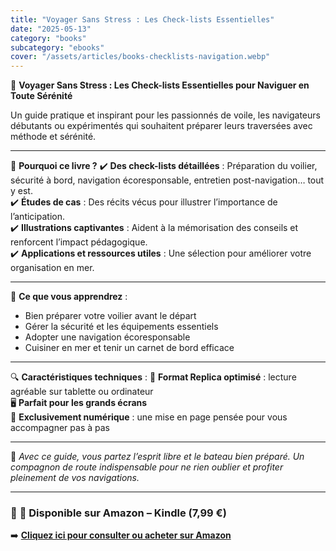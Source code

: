 ```yaml
---
title: "Voyager Sans Stress : Les Check-lists Essentielles"
date: "2025-05-13"
category: "books"
subcategory: "ebooks"
cover: "/assets/articles/books-checklists-navigation.webp"
---
```


📘 **Voyager Sans Stress : Les Check-lists Essentielles pour Naviguer en Toute Sérénité**

Un guide pratique et inspirant pour les passionnés de voile, les navigateurs débutants ou expérimentés qui souhaitent préparer leurs traversées avec méthode et sérénité.

---

🧭 **Pourquoi ce livre ?**
✔️ **Des check-lists détaillées** : Préparation du voilier, sécurité à bord, navigation écoresponsable, entretien post-navigation… tout y est.  
✔️ **Études de cas** : Des récits vécus pour illustrer l’importance de l’anticipation.  
✔️ **Illustrations captivantes** : Aident à la mémorisation des conseils et renforcent l’impact pédagogique.  
✔️ **Applications et ressources utiles** : Une sélection pour améliorer votre organisation en mer.

---

🧰 **Ce que vous apprendrez** :
- Bien préparer votre voilier avant le départ
- Gérer la sécurité et les équipements essentiels
- Adopter une navigation écoresponsable
- Cuisiner en mer et tenir un carnet de bord efficace

---

🔍 **Caractéristiques techniques** :
📱 **Format Replica optimisé** : lecture agréable sur tablette ou ordinateur  
🖥️ **Parfait pour les grands écrans**  
🌊 **Exclusivement numérique** : une mise en page pensée pour vous accompagner pas à pas

---

🎯 *Avec ce guide, vous partez l’esprit libre et le bateau bien préparé. Un compagnon de route indispensable pour ne rien oublier et profiter pleinement de vos navigations.*

---

### 🔗 **📖 Disponible sur Amazon – Kindle (7,99 €)**  
➡️ [**Cliquez ici pour consulter ou acheter sur Amazon**](https://www.amazon.fr/dp/B0DPV5YLMS)
